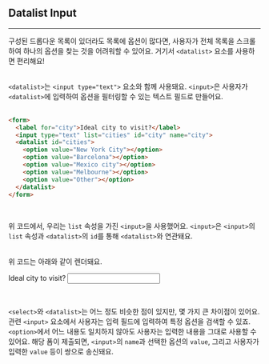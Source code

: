 ## Datalist Input
---
구성된 드롭다운 목록이 있더라도 목록에 옵션이 많다면, 사용자가 전체 목록을 스크롤하여 하나의 옵션을 찾는 것을 어려워할 수 있어요. 거기서 `<datalist>` 요소를 사용하면 편리해요!
<br>
<br>

`<datalist>`는 `<input type="text">` 요소와 함께 사용돼요. `<input>`은 사용자가 `<datalist>`에 입력하여 옵션을 필터링할 수 있는 텍스트 필드로 만들어요.
<br>
<br>

```html
<form>
  <label for="city">Ideal city to visit?</label>
  <input type="text" list="cities" id="city" name="city">
  <datalist id="cities">
    <option value="New York City"></option>
    <option value="Barcelona"></option>
    <option value="Mexico city"></option>
    <option value="Melbourne"></option>
    <option value="Other"></option>
  </datalist>
</form>
```
<br>

위 코드에서, 우리는 `list` 속성을 가진 `<input>`을 사용했어요. `<input>`은 `<input>`의 `list` 속성과 `<datalist>`의 `id`를 통해 `<datalist>`와 연관돼요.
<br>
<br>

위 코드는 아래와 같이 렌더돼요.

<form>
  <label for="city">Ideal city to visit?</label>
  <input type="text" list="cities" id="city" name="city">
  <datalist id="cities">
    <option value="New York City"></option>
    <option value="Barcelona"></option>
    <option value="Mexico city"></option>
    <option value="Melbourne"></option>
    <option value="Other"></option>
  </datalist>
</form>
<br>

`<select>`와 `<datalist>`는 어느 정도 비슷한 점이 있지만, 몇 가지 큰 차이점이 있어요. 관련 `<input>` 요소에서 사용자는 입력 필드에 입력하여 특정 옵션을 검색할 수 있죠. `<option>`에서 어느 내용도 일치하지 않아도 사용자는 입력한 내용을 그대로 사용할 수 있어요. 해당 폼이 제출되면, `<input>`의 `name`과 선택한 옵션의 `value`, 그리고 사용자가 입력한 `value` 등이 쌍으로 송신돼요.